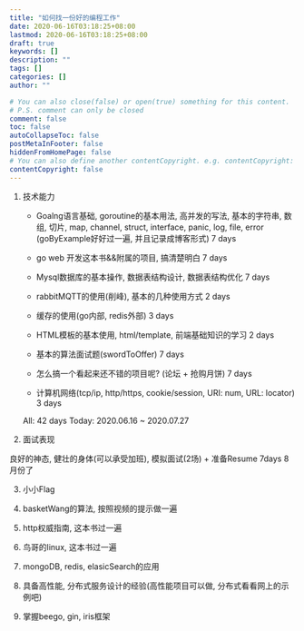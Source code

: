 ```yaml
---
title: "如何找一份好的编程工作"
date: 2020-06-16T03:18:25+08:00
lastmod: 2020-06-16T03:18:25+08:00
draft: true
keywords: []
description: ""
tags: []
categories: []
author: ""

# You can also close(false) or open(true) something for this content.
# P.S. comment can only be closed
comment: false
toc: false
autoCollapseToc: false
postMetaInFooter: false
hiddenFromHomePage: false
# You can also define another contentCopyright. e.g. contentCopyright: "This is another copyright."
contentCopyright: false
---
```

<!--more-->
1. 技术能力

    * Goalng语言基础, goroutine的基本用法, 高并发的写法, 基本的字符串, 数组, 切片, map, channel, struct, interface, panic, log, file, error
    (goByExample好好过一遍, 并且记录成博客形式)
    7 days
    
    * go web 开发这本书&&附属的项目, 搞清楚明白 7 days

    * Mysql数据库的基本操作, 数据表结构设计, 数据表结构优化 7 days

    * rabbitMQTT的使用(削峰), 基本的几种使用方式 2 days
    
    * 缓存的使用(go内部, redis外部) 3 days

    * HTML模板的基本使用, html/template, 前端基础知识的学习 2 days

    * 基本的算法面试题(swordToOffer) 7 days

    * 怎么搞一个看起来还不错的项目呢? (论坛 + 抢购月饼) 7 days

    * 计算机网络(tcp/ip, http/https, cookie/session, URI: num, URL: locator) 3 days

    All: 42 days
    Today: 2020.06.16 ~ 2020.07.27

2. 面试表现

良好的神态, 健壮的身体(可以承受加班), 模拟面试(2场) + 准备Resume 7days
8月份了

3. 小小Flag

1. basketWang的算法, 按照视频的提示做一遍
2. http权威指南, 这本书过一遍
3. 鸟哥的linux, 这本书过一遍
4. mongoDB, redis, elasicSearch的应用
5. 具备高性能, 分布式服务设计的经验(高性能项目可以做, 分布式看看网上的示例吧)
6. 掌握beego, gin, iris框架